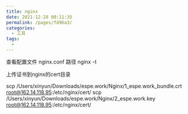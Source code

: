 ```yaml
---
title: nginx
date: 2021-12-28 00:11:35
permalink: /pages/fd96a3/
categories:
  - 工具
tags:
  - 
---
```




查看配置文件 nginx.conf 路径 
nginx -t

上传证书到nginx的cert目录

scp /Users/xinyun/Downloads/espe.work/Nginx/1_espe.work_bundle.crt  root@162.14.118.95:/etc/nginx/cert/
scp /Users/xinyun/Downloads/espe.work/Nginx/2_espe.work.key  root@162.14.118.95:/etc/nginx/cert/